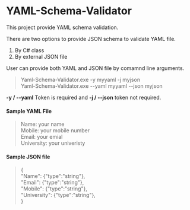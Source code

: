 # YAML-Schema-Validator

This project provide YAML schema validation.

There are two options to provide JSON schema to validate YAML file.
1. By C# class
2. By external JSON file

User can provide both YAML and JSON file by comamnd line arguments.

> Yaml-Schema-Validator.exe -y myyaml -j myjson <br>
> Yaml-Schema-Validator.exe --yaml myyaml --json myjson

**-y / --yaml** Token is required and **-j / --json** token not required. <br>

#### Sample YAML File ####

>Name: your name <br>
>Mobile: your mobile number <br>
>Email: your emial <br>
>University: your univeristy <br>

#### Sample JSON file ####

>{<br>
>   "Name": {"type":"string"},<br>
>   "Email": {"type":"string"},<br>
>   "Mobile": {"type":"string"},<br>
>   "University": {"type":"string"},<br>
>}<br>
